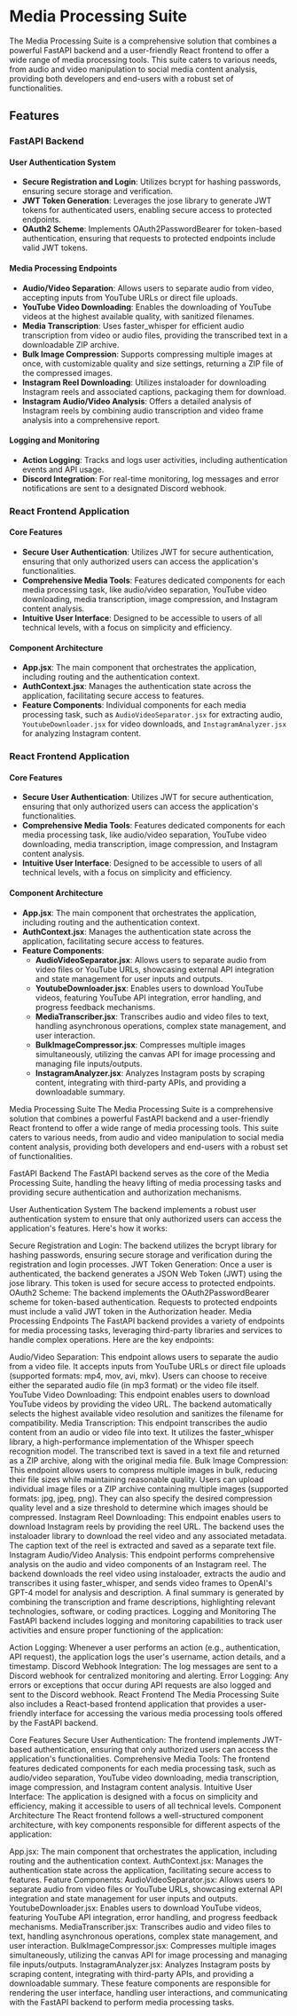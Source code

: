 # Media Processing Suite

The Media Processing Suite is a comprehensive solution that combines a powerful FastAPI backend and a user-friendly React frontend to offer a wide range of media processing tools. This suite caters to various needs, from audio and video manipulation to social media content analysis, providing both developers and end-users with a robust set of functionalities.

## Features

### FastAPI Backend

#### User Authentication System

- **Secure Registration and Login**: Utilizes bcrypt for hashing passwords, ensuring secure storage and verification.
- **JWT Token Generation**: Leverages the jose library to generate JWT tokens for authenticated users, enabling secure access to protected endpoints.
- **OAuth2 Scheme**: Implements OAuth2PasswordBearer for token-based authentication, ensuring that requests to protected endpoints include valid JWT tokens.

#### Media Processing Endpoints

- **Audio/Video Separation**: Allows users to separate audio from video, accepting inputs from YouTube URLs or direct file uploads.
- **YouTube Video Downloading**: Enables the downloading of YouTube videos at the highest available quality, with sanitized filenames.
- **Media Transcription**: Uses faster_whisper for efficient audio transcription from video or audio files, providing the transcribed text in a downloadable ZIP archive.
- **Bulk Image Compression**: Supports compressing multiple images at once, with customizable quality and size settings, returning a ZIP file of the compressed images.
- **Instagram Reel Downloading**: Utilizes instaloader for downloading Instagram reels and associated captions, packaging them for download.
- **Instagram Audio/Video Analysis**: Offers a detailed analysis of Instagram reels by combining audio transcription and video frame analysis into a comprehensive report.

#### Logging and Monitoring

- **Action Logging**: Tracks and logs user activities, including authentication events and API usage.
- **Discord Integration**: For real-time monitoring, log messages and error notifications are sent to a designated Discord webhook.

### React Frontend Application

#### Core Features

- **Secure User Authentication**: Utilizes JWT for secure authentication, ensuring that only authorized users can access the application's functionalities.
- **Comprehensive Media Tools**: Features dedicated components for each media processing task, like audio/video separation, YouTube video downloading, media transcription, image compression, and Instagram content analysis.
- **Intuitive User Interface**: Designed to be accessible to users of all technical levels, with a focus on simplicity and efficiency.

#### Component Architecture

- **App.jsx**: The main component that orchestrates the application, including routing and the authentication context.
- **AuthContext.jsx**: Manages the authentication state across the application, facilitating secure access to features.
- **Feature Components**: Individual components for each media processing task, such as `AudioVideoSeparator.jsx` for extracting audio, `YoutubeDownloader.jsx` for video downloads, and `InstagramAnalyzer.jsx` for analyzing Instagram content.

### React Frontend Application

#### Core Features

- **Secure User Authentication**: Utilizes JWT for secure authentication, ensuring that only authorized users can access the application's functionalities.
- **Comprehensive Media Tools**: Features dedicated components for each media processing task, like audio/video separation, YouTube video downloading, media transcription, image compression, and Instagram content analysis.
- **Intuitive User Interface**: Designed to be accessible to users of all technical levels, with a focus on simplicity and efficiency.

#### Component Architecture

- **App.jsx**: The main component that orchestrates the application, including routing and the authentication context.
- **AuthContext.jsx**: Manages the authentication state across the application, facilitating secure access to features.
- **Feature Components**:
  - **AudioVideoSeparator.jsx**: Allows users to separate audio from video files or YouTube URLs, showcasing external API integration and state management for user inputs and outputs.
  - **YoutubeDownloader.jsx**: Enables users to download YouTube videos, featuring YouTube API integration, error handling, and progress feedback mechanisms.
  - **MediaTranscriber.jsx**: Transcribes audio and video files to text, handling asynchronous operations, complex state management, and user interaction.
  - **BulkImageCompressor.jsx**: Compresses multiple images simultaneously, utilizing the canvas API for image processing and managing file inputs/outputs.
  - **InstagramAnalyzer.jsx**: Analyzes Instagram posts by scraping content, integrating with third-party APIs, and providing a downloadable summary.


Media Processing Suite
The Media Processing Suite is a comprehensive solution that combines a powerful FastAPI backend and a user-friendly React frontend to offer a wide range of media processing tools. This suite caters to various needs, from audio and video manipulation to social media content analysis, providing both developers and end-users with a robust set of functionalities.

FastAPI Backend
The FastAPI backend serves as the core of the Media Processing Suite, handling the heavy lifting of media processing tasks and providing secure authentication and authorization mechanisms.

User Authentication System
The backend implements a robust user authentication system to ensure that only authorized users can access the application's features. Here's how it works:

Secure Registration and Login: The backend utilizes the bcrypt library for hashing passwords, ensuring secure storage and verification during the registration and login processes.
JWT Token Generation: Once a user is authenticated, the backend generates a JSON Web Token (JWT) using the jose library. This token is used for secure access to protected endpoints.
OAuth2 Scheme: The backend implements the OAuth2PasswordBearer scheme for token-based authentication. Requests to protected endpoints must include a valid JWT token in the Authorization header.
Media Processing Endpoints
The FastAPI backend provides a variety of endpoints for media processing tasks, leveraging third-party libraries and services to handle complex operations. Here are the key endpoints:

Audio/Video Separation: This endpoint allows users to separate the audio from a video file. It accepts inputs from YouTube URLs or direct file uploads (supported formats: mp4, mov, avi, mkv). Users can choose to receive either the separated audio file (in mp3 format) or the video file itself.
YouTube Video Downloading: This endpoint enables users to download YouTube videos by providing the video URL. The backend automatically selects the highest available video resolution and sanitizes the filename for compatibility.
Media Transcription: This endpoint transcribes the audio content from an audio or video file into text. It utilizes the faster_whisper library, a high-performance implementation of the Whisper speech recognition model. The transcribed text is saved in a text file and returned as a ZIP archive, along with the original media file.
Bulk Image Compression: This endpoint allows users to compress multiple images in bulk, reducing their file sizes while maintaining reasonable quality. Users can upload individual image files or a ZIP archive containing multiple images (supported formats: jpg, jpeg, png). They can also specify the desired compression quality level and a size threshold to determine which images should be compressed.
Instagram Reel Downloading: This endpoint enables users to download Instagram reels by providing the reel URL. The backend uses the instaloader library to download the reel video and any associated metadata. The caption text of the reel is extracted and saved as a separate text file.
Instagram Audio/Video Analysis: This endpoint performs comprehensive analysis on the audio and video components of an Instagram reel. The backend downloads the reel video using instaloader, extracts the audio and transcribes it using faster_whisper, and sends video frames to OpenAI's GPT-4 model for analysis and description. A final summary is generated by combining the transcription and frame descriptions, highlighting relevant technologies, software, or coding practices.
Logging and Monitoring
The FastAPI backend includes logging and monitoring capabilities to track user activities and ensure proper functioning of the application:

Action Logging: Whenever a user performs an action (e.g., authentication, API request), the application logs the user's username, action details, and a timestamp.
Discord Webhook Integration: The log messages are sent to a Discord webhook for centralized monitoring and alerting.
Error Logging: Any errors or exceptions that occur during API requests are also logged and sent to the Discord webhook.
React Frontend
The Media Processing Suite also includes a React-based frontend application that provides a user-friendly interface for accessing the various media processing tools offered by the FastAPI backend.

Core Features
Secure User Authentication: The frontend implements JWT-based authentication, ensuring that only authorized users can access the application's functionalities.
Comprehensive Media Tools: The frontend features dedicated components for each media processing task, such as audio/video separation, YouTube video downloading, media transcription, image compression, and Instagram content analysis.
Intuitive User Interface: The application is designed with a focus on simplicity and efficiency, making it accessible to users of all technical levels.
Component Architecture
The React frontend follows a well-structured component architecture, with key components responsible for different aspects of the application:

App.jsx: The main component that orchestrates the application, including routing and the authentication context.
AuthContext.jsx: Manages the authentication state across the application, facilitating secure access to features.
Feature Components:
AudioVideoSeparator.jsx: Allows users to separate audio from video files or YouTube URLs, showcasing external API integration and state management for user inputs and outputs.
YoutubeDownloader.jsx: Enables users to download YouTube videos, featuring YouTube API integration, error handling, and progress feedback mechanisms.
MediaTranscriber.jsx: Transcribes audio and video files to text, handling asynchronous operations, complex state management, and user interaction.
BulkImageCompressor.jsx: Compresses multiple images simultaneously, utilizing the canvas API for image processing and managing file inputs/outputs.
InstagramAnalyzer.jsx: Analyzes Instagram posts by scraping content, integrating with third-party APIs, and providing a downloadable summary.
These feature components are responsible for rendering the user interface, handling user interactions, and communicating with the FastAPI backend to perform media processing tasks.